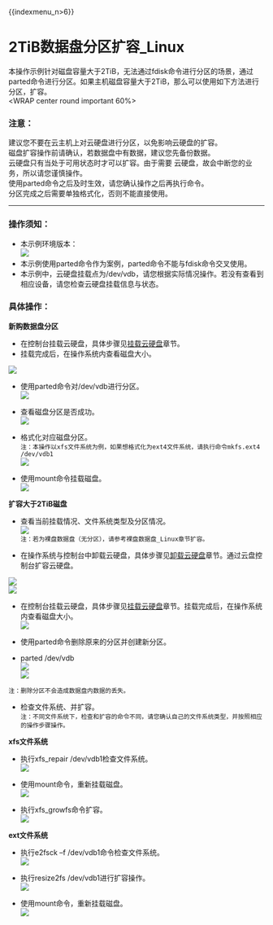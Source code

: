 {{indexmenu_n>6}}

# 2TiB数据盘分区扩容_Linux

本操作示例针对磁盘容量大于2TiB，无法通过fdisk命令进行分区的场景，通过parted命令进行分区。如果主机磁盘容量大于2TiB，那么可以使用如下方法进行分区，扩容。  
<WRAP center round important 60%>

### 注意：

建议您不要在云主机上对云硬盘进行分区，以免影响云硬盘的扩容。  
磁盘扩容操作前请确认，若数据盘中有数据，建议您先备份数据。  
云硬盘只有当处于可用状态时才可以扩容。由于需要 云硬盘，故会中断您的业务，所以请您谨慎操作。  
使用parted命令之后及时生效，请您确认操作之后再执行命令。  
分区完成之后需要单独格式化，否则不能直接使用。  
</WRAP>

-----

### 操作须知：

  - 本示例环境版本：  
![](/images/userguide/extend/cat-2tib.png)  
  - 本示例使用parted命令作为案例，parted命令不能与fdisk命令交叉使用。  
  - 本示例中，云硬盘挂载点为/dev/vdb，请您根据实际情况操作。若没有查看到相应设备，请您检查云硬盘挂载信息与状态。

### 具体操作：

**新购数据盘分区**  

  * 在控制台挂载云硬盘，具体步骤见[挂载云硬盘](https://cms.docs.ucloudadmin.com/storage_cdn/udisk/userguide/mount)章节。  
  * 挂载完成后，在操作系统内查看磁盘大小。  

![](/images/userguide/extend/fdisk-2tib.png)  

  * 使用parted命令对/dev/vdb进行分区。  
![](/images/userguide/extend/parted-2tib.png) 
    
  * 查看磁盘分区是否成功。  
![](/images/userguide/extend/lsblk-2tib.png) 
    
  * 格式化对应磁盘分区。  
    `注：本操作以xfs文件系统为例，如果想格式化为ext4文件系统，请执行命令mkfs.ext4 /dev/vdb1`  
![](/images/userguide/extend/mkfs-2tib.png)  
    
  * 使用mount命令挂载磁盘。  
![](/images/userguide/extend/mount-2tib-no1.png)  

**扩容大于2TiB磁盘**  

  * 查看当前挂载情况、文件系统类型及分区情况。  
![](/images/userguide/extend/df-th-2tib.png)  
    `注：若为裸盘数据盘（无分区），请参考裸盘数据盘_Linux章节扩容。`  



  * 在操作系统与控制台中卸载云硬盘，具体步骤见[卸载云硬盘](https://cms.docs.ucloudadmin.com/storage_cdn/udisk/userguide/umount)章节。通过云盘控制台扩容云硬盘。  
  
![](/images/userguide/extend/image-2tib-1.png)  
![](/images/userguide/extend/image-2tib-2.png)  
    
  * 在控制台挂载云硬盘，具体步骤见[挂载云硬盘](https://cms.docs.ucloudadmin.com/storage_cdn/udisk/userguide/mount)章节。挂载完成后，在操作系统内查看磁盘大小。  
![](/images/userguide/extend/fdisk-2tib-2.png)
    
  * 使用parted命令删除原来的分区并创建新分区。  
  * parted /dev/vdb  
![](/images/userguide/extend/unit-2tib.png)  
![](/images/userguide/extend/mkpart-2tib.png)  

`注：删除分区不会造成数据盘内数据的丢失。`

  * 检查文件系统、并扩容。  
    `注：不同文件系统下，检查和扩容的命令不同，请您确认自己的文件系统类型，并按照相应的操作步骤操作。`

**xfs文件系统**  

  * 执行xfs\_repair /dev/vdb1检查文件系统。  
![](/images/userguide/extend/xfs_repair-2tib.png)  
    
  * 使用mount命令，重新挂载磁盘。  
![](/images/userguide/extend/mount-2tib-2.png)  
    
  * 执行xfs\_growfs命令扩容。  
![](/images/userguide/extend/xfs_growfs-2tib.png)  

**ext文件系统**  

  * 执行e2fsck –f /dev/vdb1命令检查文件系统。  
![](/images/userguide/extend/e2fsck-2tib-2.png)  
    
  * 执行resize2fs /dev/vdb1进行扩容操作。  
![](/images/userguide/extend/resize2fs-2tib-2.png)  
    
  * 使用mount命令，重新挂载磁盘。  
![](/images/userguide/extend/mount-2tib-3.png)
